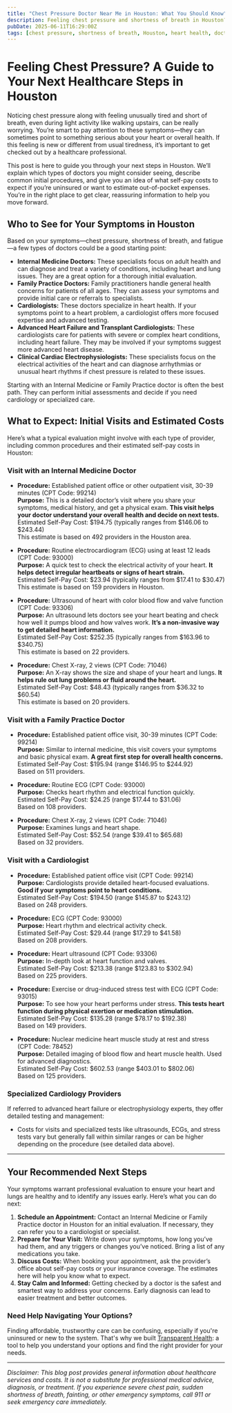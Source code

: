 ```yaml
---
title: "Chest Pressure Doctor Near Me in Houston: What You Should Know"
description: Feeling chest pressure and shortness of breath in Houston? Learn who to see, what to expect, and estimated costs for your next steps.
pubDate: 2025-06-11T16:29:00Z
tags: [chest pressure, shortness of breath, Houston, heart health, doctor visit, healthcare costs, cardiology, internal medicine]
---
```


# Feeling Chest Pressure? A Guide to Your Next Healthcare Steps in Houston

Noticing chest pressure along with feeling unusually tired and short of breath, even during light activity like walking upstairs, can be really worrying. You’re smart to pay attention to these symptoms—they can sometimes point to something serious about your heart or overall health. If this feeling is new or different from usual tiredness, it’s important to get checked out by a healthcare professional.

This post is here to guide you through your next steps in Houston. We’ll explain which types of doctors you might consider seeing, describe common initial procedures, and give you an idea of what self-pay costs to expect if you’re uninsured or want to estimate out-of-pocket expenses. You’re in the right place to get clear, reassuring information to help you move forward.

## Who to See for Your Symptoms in Houston

Based on your symptoms—chest pressure, shortness of breath, and fatigue—a few types of doctors could be a good starting point:

- **Internal Medicine Doctors:** These specialists focus on adult health and can diagnose and treat a variety of conditions, including heart and lung issues. They are a great option for a thorough initial evaluation.
- **Family Practice Doctors:** Family practitioners handle general health concerns for patients of all ages. They can assess your symptoms and provide initial care or referrals to specialists.
- **Cardiologists:** These doctors specialize in heart health. If your symptoms point to a heart problem, a cardiologist offers more focused expertise and advanced testing.
- **Advanced Heart Failure and Transplant Cardiologists:** These cardiologists care for patients with severe or complex heart conditions, including heart failure. They may be involved if your symptoms suggest more advanced heart disease.
- **Clinical Cardiac Electrophysiologists:** These specialists focus on the electrical activities of the heart and can diagnose arrhythmias or unusual heart rhythms if chest pressure is related to these issues.

Starting with an Internal Medicine or Family Practice doctor is often the best path. They can perform initial assessments and decide if you need cardiology or specialized care.

## What to Expect: Initial Visits and Estimated Costs

Here’s what a typical evaluation might involve with each type of provider, including common procedures and their estimated self-pay costs in Houston:

### Visit with an Internal Medicine Doctor

- **Procedure:** Established patient office or other outpatient visit, 30-39 minutes (CPT Code: 99214)  
  **Purpose:** This is a detailed doctor’s visit where you share your symptoms, medical history, and get a physical exam. **This visit helps your doctor understand your overall health and decide on next tests.**  
  Estimated Self-Pay Cost: $194.75 (typically ranges from $146.06 to $243.44)  
  This estimate is based on 492 providers in the Houston area.

- **Procedure:** Routine electrocardiogram (ECG) using at least 12 leads (CPT Code: 93000)  
  **Purpose:** A quick test to check the electrical activity of your heart. **It helps detect irregular heartbeats or signs of heart strain.**  
  Estimated Self-Pay Cost: $23.94 (typically ranges from $17.41 to $30.47)  
  This estimate is based on 159 providers in Houston.

- **Procedure:** Ultrasound of heart with color blood flow and valve function (CPT Code: 93306)  
  **Purpose:** An ultrasound lets doctors see your heart beating and check how well it pumps blood and how valves work. **It’s a non-invasive way to get detailed heart information.**  
  Estimated Self-Pay Cost: $252.35 (typically ranges from $163.96 to $340.75)  
  This estimate is based on 22 providers.

- **Procedure:** Chest X-ray, 2 views (CPT Code: 71046)  
  **Purpose:** An X-ray shows the size and shape of your heart and lungs. **It helps rule out lung problems or fluid around the heart.**  
  Estimated Self-Pay Cost: $48.43 (typically ranges from $36.32 to $60.54)  
  This estimate is based on 20 providers.

### Visit with a Family Practice Doctor

- **Procedure:** Established patient office visit, 30-39 minutes (CPT Code: 99214)  
  **Purpose:** Similar to internal medicine, this visit covers your symptoms and basic physical exam. **A great first step for overall health concerns.**  
  Estimated Self-Pay Cost: $195.94 (range $146.95 to $244.92)  
  Based on 511 providers.

- **Procedure:** Routine ECG (CPT Code: 93000)  
  **Purpose:** Checks heart rhythm and electrical function quickly.  
  Estimated Self-Pay Cost: $24.25 (range $17.44 to $31.06)  
  Based on 108 providers.

- **Procedure:** Chest X-ray, 2 views (CPT Code: 71046)  
  **Purpose:** Examines lungs and heart shape.  
  Estimated Self-Pay Cost: $52.54 (range $39.41 to $65.68)  
  Based on 32 providers.

### Visit with a Cardiologist

- **Procedure:** Established patient office visit (CPT Code: 99214)  
  **Purpose:** Cardiologists provide detailed heart-focused evaluations. **Good if your symptoms point to heart conditions.**  
  Estimated Self-Pay Cost: $194.50 (range $145.87 to $243.12)  
  Based on 248 providers.

- **Procedure:** ECG (CPT Code: 93000)  
  **Purpose:** Heart rhythm and electrical activity check.  
  Estimated Self-Pay Cost: $29.44 (range $17.29 to $41.58)  
  Based on 208 providers.

- **Procedure:** Heart ultrasound (CPT Code: 93306)  
  **Purpose:** In-depth look at heart function and valves.  
  Estimated Self-Pay Cost: $213.38 (range $123.83 to $302.94)  
  Based on 225 providers.

- **Procedure:** Exercise or drug-induced stress test with ECG (CPT Code: 93015)  
  **Purpose:** To see how your heart performs under stress. **This tests heart function during physical exertion or medication stimulation.**  
  Estimated Self-Pay Cost: $135.28 (range $78.17 to $192.38)  
  Based on 149 providers.

- **Procedure:** Nuclear medicine heart muscle study at rest and stress (CPT Code: 78452)  
  **Purpose:** Detailed imaging of blood flow and heart muscle health. Used for advanced diagnostics.  
  Estimated Self-Pay Cost: $602.53 (range $403.01 to $802.06)  
  Based on 125 providers.

### Specialized Cardiology Providers

If referred to advanced heart failure or electrophysiology experts, they offer detailed testing and management:

- Costs for visits and specialized tests like ultrasounds, ECGs, and stress tests vary but generally fall within similar ranges or can be higher depending on the procedure (see detailed data above).

---

## Your Recommended Next Steps

Your symptoms warrant professional evaluation to ensure your heart and lungs are healthy and to identify any issues early. Here’s what you can do next:

1. **Schedule an Appointment:** Contact an Internal Medicine or Family Practice doctor in Houston for an initial evaluation. If necessary, they can refer you to a cardiologist or specialist.
2. **Prepare for Your Visit:** Write down your symptoms, how long you’ve had them, and any triggers or changes you’ve noticed. Bring a list of any medications you take.
3. **Discuss Costs:** When booking your appointment, ask the provider’s office about self-pay costs or your insurance coverage. The estimates here will help you know what to expect.
4. **Stay Calm and Informed:** Getting checked by a doctor is the safest and smartest way to address your concerns. Early diagnosis can lead to easier treatment and better outcomes.

### Need Help Navigating Your Options?

Finding affordable, trustworthy care can be confusing, especially if you're uninsured or new to the system. That's why we built [Transparent Health](https://transparenthealth.ai): a tool to help you understand your options and find the right provider for your needs.

---

*Disclaimer: This blog post provides general information about healthcare services and costs. It is not a substitute for professional medical advice, diagnosis, or treatment. If you experience severe chest pain, sudden shortness of breath, fainting, or other emergency symptoms, call 911 or seek emergency care immediately.*